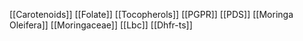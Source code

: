 [[Carotenoids]]
[[Folate]]
[[Tocopherols]]
[[PGPR]]
[[PDS]]
[[Moringa Oleifera]]
[[Moringaceae]]
[[Lbc]]
[[Dhfr-ts]]
